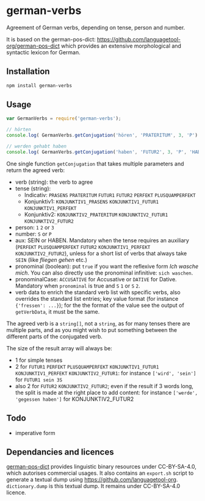 # german-verbs

Agreement of German verbs, depending on tense, person and number.

It is based on the german-pos-dict: https://github.com/languagetool-org/german-pos-dict which provides an extensive morphological and syntactic lexicon for German.


## Installation 
```sh
npm install german-verbs
```

## Usage

```javascript
var GermanVerbs = require('german-verbs');

// hörten
console.log( GermanVerbs.getConjugation('hören', 'PRATERITUM', 3, 'P') );

// werden gehabt haben
console.log( GermanVerbs.getConjugation('haben', 'FUTUR2', 3, 'P', 'HABEN') );
```

One single function `getConjugation` that takes multiple parameters and return the agreed verb:

* verb (string): the verb to agree
* tense (string): 
  * Indicativ: `PRASENS` `PRATERITUM` `FUTUR1` `FUTUR2` `PERFEKT` `PLUSQUAMPERFEKT`
  * Konjunktiv1: `KONJUNKTIV1_PRASENS` `KONJUNKTIV1_FUTUR1` `KONJUNKTIV1_PERFEKT`
  * Konjunktiv2: `KONJUNKTIV2_PRATERITUM` `KONJUNKTIV2_FUTUR1` `KONJUNKTIV2_FUTUR2`
* person: `1` `2` or `3`
* number: `S` or `P`
* aux: SEIN or HABEN. Mandatory when the tense requires an auxiliary (`PERFEKT` `PLUSQUAMPERFEKT` `FUTUR2` `KONJUNKTIV1_PERFEKT` `KONJUNKTIV2_FUTUR2`), unless for a short list of verbs that always take `SEIN` (like _fliegen_ _gehen_ etc.)
* pronominal (boolean): put `true` if you want the reflexive form _Ich wasche mich_. You can also directly use the pronominal infinitive: `sich waschen`.
* pronominalCase: `ACCUSATIVE` for Accusative or `DATIVE` for Dative. Mandatory when `pronominal` is true and `S` `1` or `S` `2`.
* verb data to enrich the standard verb list with specific verbs, also overrides the standard list entries; key value format (for instance `{'fressen': ...}`); for the the format of the value see the output of `getVerbData`, it must be the same.

The agreed verb is a `string[]`, not a `string`, as for many tenses there are multiple parts, and as you might wish to put something between the different parts of the conjugated verb.

The size of the result array will always be:

* 1 for simple tenses
* 2 for `FUTUR1` `PERFEKT` `PLUSQUAMPERFEKT` `KONJUNKTIV1_FUTUR1` `KONJUNKTIV1_PERFEKT` `KONJUNKTIV2_FUTUR1`: for instance `['wird', 'sein']` for `FUTUR1 sein 3S`
* also 2 for `FUTUR2` `KONJUNKTIV2_FUTUR2`; even if the result if 3 words long, the split is made at the right place to add content:  for instance `['werde', 'gegessen haben']` for KONJUNKTIV2_FUTUR2


## Todo

* imperative form

## Dependancies and licences

[german-pos-dict](https://github.com/languagetool-org/german-pos-dict) provides linguistic binary resources under CC-BY-SA-4.0, which autorises commercial usages. It also contains an `export.sh` script to generate a textual dump using https://github.com/languagetool-org. `dictionary.dump` is this textual dump. It remains under CC-BY-SA-4.0 licence.
